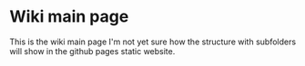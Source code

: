 # Wiki main page
This is the wiki main page
I'm not yet sure how the structure with subfolders will show in the github pages static website.